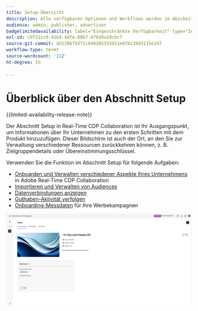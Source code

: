 ```yaml
---
title: Setup-Übersicht
description: Alle verfügbaren Optionen und Workflows werden im Abschnitt „Setup“ von Adobe Real-Time CDP Collaboration behandelt.
audience: admin, publisher, advertiser
badgelimitedavailability: label="Eingeschränkte Verfügbarkeit" type="Informative" url="https://helpx.adobe.com/de/legal/product-descriptions/real-time-customer-data-platform-collaboration.html newtab=true"
exl-id: cbf21cc8-41b4-4dfe-88b7-47bd9a19cbc7
source-git-commit: dd1386f9371cb40285315d11e07b139d3115e147
workflow-type: tm+mt
source-wordcount: '112'
ht-degree: 1%

---
```


# Überblick über den Abschnitt Setup

{{limited-availability-release-note}}

Der Abschnitt Setup in Real-Time CDP Collaboration ist Ihr Ausgangspunkt, um Informationen über Ihr Unternehmen zu den ersten Schritten mit dem Produkt hinzuzufügen. Dieser Bildschirm ist auch der Ort, an den Sie zur Verwaltung verschiedener Ressourcen zurückkehren können, z. B. Zielgruppendetails oder Übereinstimmungsschlüssel.

Verwenden Sie die Funktion im Abschnitt Setup für folgende Aufgaben:

* [Onboarden und Verwalten verschiedener Aspekte Ihres Unternehmens](/help/guide/setup/onboard-organization.md) in Adobe Real-Time CDP Collaboration
* [Importieren und Verwalten von Audiences](/help/guide/setup/onboard-audiences.md)
* [Datenverbindungen anzeigen](/help/guide/setup/manage-data-connection.md)
* [Guthaben-Aktivität verfolgen](/help/guide/setup/my-activity.md)
* [Onboarding-Messdaten](/help/guide/setup/onboard-measurement-data.md) für Ihre Werbekampagnen

<!--

* [Import and manage identity crosswalks](/help/guide/setup/identity-crosswalk.md) *(not part of the beta release)*

-->

![Setup-Seite](/help/assets/setup/setup-page.png)
